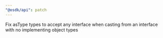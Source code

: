 ```yaml
---
"@osdk/api": patch
---
```


Fix asType types to accept any interface when casting from an interface with no implementing object types
